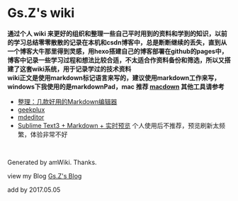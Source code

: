 # Gs.Z's wiki

**通过个人 wiki 来更好的组织和整理一些自己平时用到的资料和学到的知识，以前的学习总结零零散散的记录在本机和csdn博客中，总是断断继续的丢失，直到从一个博客大牛那里得到灵感，用hexo搭建自己的博客部署在github的pages中，博客中记录一些学习过程和想法比较合适，不太适合作资料备份和筛选，所以又搭建了这套wiki系统，用于记录学过的技术资料**  
**wiki正文是使用markdown标记语言来写的，建议使用markdown工作来写，windows下我使用的是markdownPad，mac 推荐 [macdown](http://macdown.uranusjr.com/) 其他工具请参考**  
* [整理：几款好用的Markdown编辑器](http://blog.csdn.net/bat67/article/details/72804251)
* [geekplux](https://geekplux.com/markdown-editor/)
* [mdeditor](https://www.zybuluo.com/mdeditor)
* [Sublime Text3 + Markdown + 实时预览](https://www.cnblogs.com/james-lee/p/6847906.html)  个人使用后不推荐，预览刷新太频繁，体验非常不好

<br>

Generated by amWiki. Thanks.

view my Blog [Gs.Z's Blog](https://zhgs.github.io)

add by 2017.05.05
